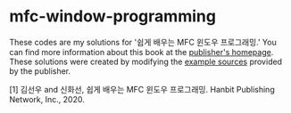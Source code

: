 # mfc-window-programming

These codes are my solutions for '쉽게 배우는 MFC 윈도우 프로그래밍.' You can find more information about this book at the [publisher's homepage](https://www.hanbit.co.kr/store/books/look.php?p_code=B3126325886). These solutions were created by modifying the [example sources](https://www.hanbit.co.kr/lib/examFileDown.php?hed_idx=4665) provided by the publisher.

[1] 김선우 and 신화선, 쉽게 배우는 MFC 윈도우 프로그래밍. Hanbit Publishing Network, Inc., 2020.
